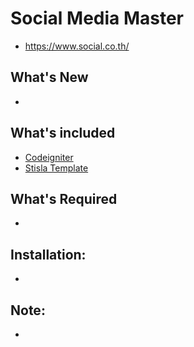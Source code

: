 # Social Media Master
- https://www.social.co.th/

## What's New
-

## What's included 
* [Codeigniter](https://www.codeigniter.com/)
* [Stisla Template](https://github.com/stisla/stisla)

## What's Required
-

## Installation:
-
     
## Note:
-
